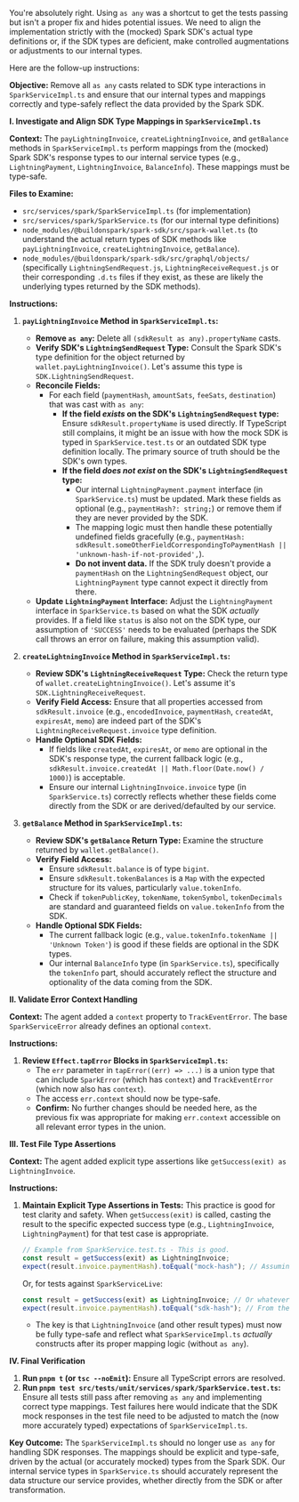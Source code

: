 You're absolutely right. Using `as any` was a shortcut to get the tests passing but isn't a proper fix and hides potential issues. We need to align the implementation strictly with the (mocked) Spark SDK's actual type definitions or, if the SDK types are deficient, make controlled augmentations or adjustments to our internal types.

Here are the follow-up instructions:

**Objective:** Remove all `as any` casts related to SDK type interactions in `SparkServiceImpl.ts` and ensure that our internal types and mappings correctly and type-safely reflect the data provided by the Spark SDK.

**I. Investigate and Align SDK Type Mappings in `SparkServiceImpl.ts`**

**Context:** The `payLightningInvoice`, `createLightningInvoice`, and `getBalance` methods in `SparkServiceImpl.ts` perform mappings from the (mocked) Spark SDK's response types to our internal service types (e.g., `LightningPayment`, `LightningInvoice`, `BalanceInfo`). These mappings must be type-safe.

**Files to Examine:**

- `src/services/spark/SparkServiceImpl.ts` (for implementation)
- `src/services/spark/SparkService.ts` (for our internal type definitions)
- `node_modules/@buildonspark/spark-sdk/src/spark-wallet.ts` (to understand the actual return types of SDK methods like `payLightningInvoice`, `createLightningInvoice`, `getBalance`).
- `node_modules/@buildonspark/spark-sdk/src/graphql/objects/` (specifically `LightningSendRequest.js`, `LightningReceiveRequest.js` or their corresponding `.d.ts` files if they exist, as these are likely the underlying types returned by the SDK methods).

**Instructions:**

1.  **`payLightningInvoice` Method in `SparkServiceImpl.ts`:**

    - **Remove `as any`:** Delete all `(sdkResult as any).propertyName` casts.
    - **Verify SDK's `LightningSendRequest` Type:** Consult the Spark SDK's type definition for the object returned by `wallet.payLightningInvoice()`. Let's assume this type is `SDK.LightningSendRequest`.
    - **Reconcile Fields:**
      - For each field (`paymentHash`, `amountSats`, `feeSats`, `destination`) that was cast with `as any`:
        - **If the field _exists_ on the SDK's `LightningSendRequest` type:** Ensure `sdkResult.propertyName` is used directly. If TypeScript still complains, it might be an issue with how the mock SDK is typed in `SparkService.test.ts` or an outdated SDK type definition locally. The primary source of truth should be the SDK's own types.
        - **If the field _does not exist_ on the SDK's `LightningSendRequest` type:**
          - Our internal `LightningPayment.payment` interface (in `SparkService.ts`) must be updated. Mark these fields as optional (e.g., `paymentHash?: string;`) or remove them if they are never provided by the SDK.
          - The mapping logic must then handle these potentially undefined fields gracefully (e.g., `paymentHash: sdkResult.someOtherFieldCorrespondingToPaymentHash || 'unknown-hash-if-not-provided',`).
          - **Do not invent data.** If the SDK truly doesn't provide a `paymentHash` on the `LightningSendRequest` object, our `LightningPayment` type cannot expect it directly from there.
    - **Update `LightningPayment` Interface:** Adjust the `LightningPayment` interface in `SparkService.ts` based on what the SDK _actually_ provides. If a field like `status` is also not on the SDK type, our assumption of `'SUCCESS'` needs to be evaluated (perhaps the SDK call throws an error on failure, making this assumption valid).

2.  **`createLightningInvoice` Method in `SparkServiceImpl.ts`:**

    - **Review SDK's `LightningReceiveRequest` Type:** Check the return type of `wallet.createLightningInvoice()`. Let's assume it's `SDK.LightningReceiveRequest`.
    - **Verify Field Access:** Ensure that all properties accessed from `sdkResult.invoice` (e.g., `encodedInvoice`, `paymentHash`, `createdAt`, `expiresAt`, `memo`) are indeed part of the SDK's `LightningReceiveRequest.invoice` type definition.
    - **Handle Optional SDK Fields:**
      - If fields like `createdAt`, `expiresAt`, or `memo` are optional in the SDK's response type, the current fallback logic (e.g., `sdkResult.invoice.createdAt || Math.floor(Date.now() / 1000)`) is acceptable.
      - Ensure our internal `LightningInvoice.invoice` type (in `SparkService.ts`) correctly reflects whether these fields come directly from the SDK or are derived/defaulted by our service.

3.  **`getBalance` Method in `SparkServiceImpl.ts`:**
    - **Review SDK's `getBalance` Return Type:** Examine the structure returned by `wallet.getBalance()`.
    - **Verify Field Access:**
      - Ensure `sdkResult.balance` is of type `bigint`.
      - Ensure `sdkResult.tokenBalances` is a `Map` with the expected structure for its values, particularly `value.tokenInfo`.
      - Check if `tokenPublicKey`, `tokenName`, `tokenSymbol`, `tokenDecimals` are standard and guaranteed fields on `value.tokenInfo` from the SDK.
    - **Handle Optional SDK Fields:**
      - The current fallback logic (e.g., `value.tokenInfo.tokenName || 'Unknown Token'`) is good if these fields are optional in the SDK types.
      - Our internal `BalanceInfo` type (in `SparkService.ts`), specifically the `tokenInfo` part, should accurately reflect the structure and optionality of the data coming from the SDK.

**II. Validate Error Context Handling**

**Context:** The agent added a `context` property to `TrackEventError`. The base `SparkServiceError` already defines an optional `context`.

**Instructions:**

1.  **Review `Effect.tapError` Blocks in `SparkServiceImpl.ts`:**
    - The `err` parameter in `tapError((err) => ...)` is a union type that can include `SparkError` (which has `context`) and `TrackEventError` (which now also has `context`).
    - The access `err.context` should now be type-safe.
    - **Confirm:** No further changes should be needed here, as the previous fix was appropriate for making `err.context` accessible on all relevant error types in the union.

**III. Test File Type Assertions**

**Context:** The agent added explicit type assertions like `getSuccess(exit) as LightningInvoice`.

**Instructions:**

1.  **Maintain Explicit Type Assertions in Tests:** This practice is good for test clarity and safety. When `getSuccess(exit)` is called, casting the result to the specific expected success type (e.g., `LightningInvoice`, `LightningPayment`) for that test case is appropriate.
    ```typescript
    // Example from SparkService.test.ts - This is good.
    const result = getSuccess(exit) as LightningInvoice;
    expect(result.invoice.paymentHash).toEqual("mock-hash"); // Assuming 'mock-hash' is from createMockSparkService
    ```
    Or, for tests against `SparkServiceLive`:
    ```typescript
    const result = getSuccess(exit) as LightningInvoice; // Or whatever type that method returns
    expect(result.invoice.paymentHash).toEqual("sdk-hash"); // From the SDK mock
    ```
    - The key is that `LightningInvoice` (and other result types) must now be fully type-safe and reflect what `SparkServiceImpl.ts` _actually_ constructs after its proper mapping logic (without `as any`).

**IV. Final Verification**

1.  **Run `pnpm t` (or `tsc --noEmit`):** Ensure all TypeScript errors are resolved.
2.  **Run `pnpm test src/tests/unit/services/spark/SparkService.test.ts`:** Ensure all tests still pass after removing `as any` and implementing correct type mappings. Test failures here would indicate that the SDK mock responses in the test file need to be adjusted to match the (now more accurately typed) expectations of `SparkServiceImpl.ts`.

**Key Outcome:** The `SparkServiceImpl.ts` should no longer use `as any` for handling SDK responses. The mappings should be explicit and type-safe, driven by the actual (or accurately mocked) types from the Spark SDK. Our internal service types in `SparkService.ts` should accurately represent the data structure our service provides, whether directly from the SDK or after transformation.
